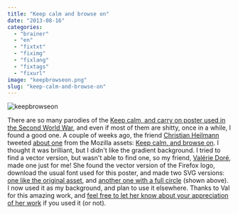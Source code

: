 ```yaml
---
title: "Keep calm and browse on"
date: "2013-08-16"
categories: 
  - "brainer"
  - "en"
  - "fixtxt"
  - "fiximg"
  - "fixlang"
  - "fixtags"
  - "fixurl"
image: "keepbrowseon.png"
slug: "keep-calm-and-browse-on"
---
```


![keepbrowseon](images/keepbrowseon.png)

There are so many parodies of the [Keep calm, and carry on poster used in the Second World War](https://en.wikipedia.org/wiki/Keep_Calm_and_Carry_On), and even if most of them are shitty, once in a while, I found a good one. A couple of weeks ago, the friend [Christian Heilmann](https://christianheilmann.com/) tweeted [about one](https://twitter.com/codepo8/status/362254737078366208) from the Mozilla assets: [Keep calm, and browse on](https://assets.mozillalabs.com/Graphics/Wallpapers/BrowseOn/). I thought it was brilliant, but I didn't like the gradient background. I tried to find a vector version, but wasn't able to find one, so my friend, [Valérie Doré](https://twitter.com/ValerieDore), made one just for me! She found the vector version of the Firefox logo, download the usual font used for this poster, and made two SVG versions: [one like the original asset](https://fred.dev/images/2013/08/firefoxkeep.svg), and [another one with a full circle](https://fred.dev/images/2013/08/firefoxkeepFullcircle.svg) (shown above). I now used it as my background, and plan to use it elsewhere. Thanks to Val for this amazing work, and [feel free to let her know about your appreciation of her work](https://twitter.com/ValerieDore) if you used it (or not).
